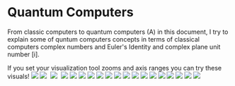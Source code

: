 # Quantum Computers 
From classic computers to quantum computers (A)
in this document, I try to explain some of quntum computers concepts in terms of classical computers complex numbers
and Euler's Identity and complex plane unit number [i].

If you set your visualization tool zooms and axis ranges you can try these visuals!
<img src="Screenshots/Screenshot 2024-01-18 213345.png" />
<img src="Screenshots/Screenshot 2024-01-18 213406.png" />
<img scr="Screenshots/Screenshot 2024-01-18 213527.png" />
<img src="Screenshots/Screenshot 2024-01-18 213552.png"/>
<img scr="Screenshots/Screenshot 2024-01-18 213610.png" />
<img src="Screenshots/Screenshot 2024-01-18 213628.png" />
<img src="Screenshots/Screenshot 2024-01-18 213701.png" />
<img src="Screenshots/Screenshot 2024-01-18 213729.png" />
<img src="Screenshots/Screenshot 2024-01-18 213739.png" />
<img src="Screenshots/Screenshot 2024-01-18 213750.png" />
<img src="Screenshots/Screenshot 2024-01-18 213800.png" />
<img src="Screenshots/Screenshot 2024-01-18 213812.png" />
<img src="Screenshots/Screenshot 2024-01-18 213827.png" />
<img src="Screenshots/Screenshot 2024-01-18 213849.png" />
<img src="Screenshots/Screenshot 2024-01-18 213907.png" />
<img src="Screenshots/Screenshot 2024-01-18 213921.png" />
<img src="Screenshots/Screenshot 2024-01-18 213937.png"/>
<img src="Screenshots/Screenshot 2024-01-18 213959.png" />
<img src="Screenshots/Screenshot 2024-01-18 214012.png" />
<img src="Screenshots/Screenshot 2024-01-18 214025.png" />
<img src="Screenshots/Screenshot 2024-01-18 214038.png" />

